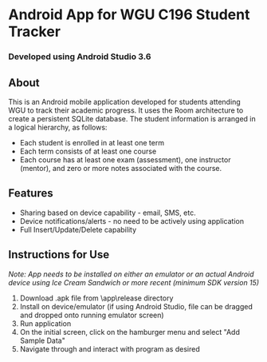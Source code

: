 # Android App for WGU C196 Student Tracker

### Developed using Android Studio 3.6

## About

This is an Android mobile application developed for students attending WGU to track their academic progress. It uses the Room architecture to create a persistent SQLite database. The student information is arranged in a logical hierarchy, as follows:

- Each student is enrolled in at least one term
- Each term consists of at least one course
- Each course has at least one exam (assessment), one instructor (mentor), and zero or more notes associated with the course.


## Features

- Sharing based on device capability - email, SMS, etc.
- Device notifications/alerts - no need to be actively using application
- Full Insert/Update/Delete capability

## Instructions for Use
*Note: App needs to be installed on either an emulator or an actual Android device using Ice Cream Sandwich or more recent (minimum SDK version 15)*

1. Download .apk file from \app\release directory
2. Install on device/emulator (if using Android Studio, file can be dragged and dropped onto running emulator screen)
3. Run application
4. On the initial screen, click on the hamburger menu and select "Add Sample Data"
5. Navigate through and interact with program as desired
